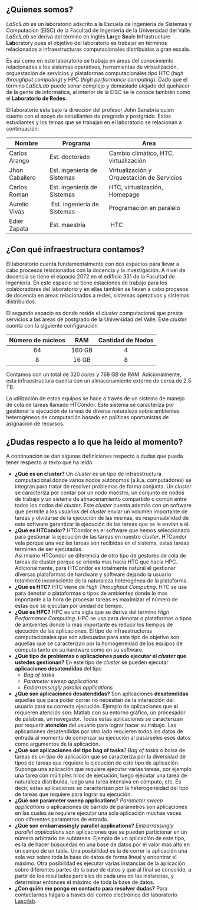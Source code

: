 ## ¿Quienes somos?
*LaScILab* es un laboratorio adscrito a la Escuela de Ingenieria de Sistemas y Computacion (EISC) de la Facultad de Ingenieria de la Universidad del Valle. 
*LaScILab* se deriva del término en inglés **La**rge **Sc**ale **I**nfrastructure **Lab**oratory pues el objetivo del laboratorio es trabajar en términos relacionados a infraestructuras computacionales distribuidas a gran escala. 

Es así como en este laboratorio se trabaja en áreas del conocimiento relacionadas a los sistemas operativos, herramientas de virtualización, orquestación de servicios y plataformas computacionales tipo HTC (*high throughput computing*) y HPC (*high performance computing*).
Dado que el término *LaScILab* puede sonar complejo y demasiado alejado del quehacer de la gente de informática, al interior de la EISC se le conoce también como el **Laboratorio de Redes**.

El laboratorio esta bajo la dirección del profesor John Sanabria quien cuenta con el apoyo de estudiantes de pregrado y postgrado. Estos estudiantes y los temas que se trabajan en el laboratorio se relacionan a continuación:

| Nombre | Programa | Area |
|--------|----------|------|
| Carlos Arango| Est. doctorado | Cambio climático, HTC, virtualización |
| Jhon Caballero | Est. ingeniería de Sistemas | Virtualización y Orquestación de Servicios |
| Carlos Roman | Est. ingeniería de Sistemas | HTC, virtualización, Homepage |
| Aurelio Vivas | Est. ingeniería de Sistemas | Programación en paralelo |
| Edier Zapata | Est. maestría | HTC |

## ¿Con qué infraestructura contamos?

El laboratorio cuenta fundamentalmente con dos espacios para llevar a cabo procesos relacionados con la docencia y la investigación. 
A nivel de docencia se tiene el espacio 2072 en el edificio 331 de la Facultad de Ingeniería. 
En este espacio se tiene estaciones de trabajo para los colaboradores del laboratorio y en ellas también se llevan a cabo procesos de docencia en áreas relacionados a redes, sistemas operativos y sistemas distribuidos.

El segundo espacio es donde reside el *cluster* computacional que presta servicios a las áreas de postgrado de la Universidad del Valle. 
Este *cluster* cuenta con la siguiente configuración

| Número de núcleos | RAM | Cantidad de Nodos |
|:---:|:---:|:---:|
| 64 | 160 GB | 4 |
| 8 | 16 GB | 8 |

Contamos con un total de 320 *cores* y 768 GB de RAM. Adicionalmente, esta infraestructura cuenta con un almacenamiento externo de cerca de 2.5 TB.

La utilización de estos equipos se hace a través de un sistema de manejo de cola de tareas llamado HTCondor. 
Este sistema se caracteriza por gestionar la ejecución de tareas de diversa naturaleza sobre ambientes heterogéneos de computación basado en políticas oportunistas de asignación de recursos.

## ¿Dudas respecto a lo que ha leído al momento?
A continuación se dan algunas definiciones respecto a dudas que pueda tener respecto al texto que ha leído.

* **¿Qué es un cluster?**
Un *cluster* es un tipo de infraestructura computacional donde varios nodos autónomos (a.k.a. computadores) se integran para tratar de resolver problemas de forma conjunta. 
Un *cluster* se caracteriza por contar por un nodo maestro, un conjunto de nodos de trabajo  y un sistema de almacenamiento compartido o común entre todos los nodos del *cluster*.
Este *cluster* cuenta además con un software que permite a los usuarios del *cluster* enviar un volumen importante de tareas y olvidarse de la ejecución de las mismas, es responsabilidad de este software garantizar la ejecución de las tareas que se le envían a él.
* **¿Qué es HTCondor?**
HTCondor es el software que hemos seleccionado para gestionar la ejecución de las tareas en nuestro *cluster*. 
HTCondor vela porque una vez las tareas son recibidas en el sistema, estas tareas terminen de ser ejecutadas.  
Así mismo HTCondor se diferencia de otro tipo de gestores de cola de tareas de cluster porque se orienta mas hacia HTC que hacia HPC. 
Adicionalmente, para HTCondor es totalmente natural el gestionar diversas plataformas de hardware y software dejando la usuario totalmente inconsciente de la naturaleza heterogénea de la plataforma.
* **¿Qué es HTC?**
HTC viene de *High Throughput Computing*. 
HTC se usa para denotar o plataformas o tipos de ambientes donde lo mas importante a la hora de procesar tareas es maximizar el número de estas que se ejecutan por unidad de tiempo. 
* **¿Qué es HPC?**
HPC es una sigla que se deriva del termino *High Performance Computing*. 
HPC se usa para denotar o plataformas o tipos de ambientes donde lo mas importante es reducir los tiempos de ejecución de las aplicaciones. 
El tipo de infraestructuras computacionales que son adecuadas para este tipo de objetivo son aquellas que se caracterizan por la homogeneidad de los equipos de cómputo tanto en su hardware como en su software.
* **¿Qué tipo de problemas o aplicaciones puedo ejecutar el *cluster* que ustedes gestionan?** 
En este tipo de *cluster* se pueden ejecutar **aplicaciones desatendidas** del tipo 
  * *Bag of tasks* 
  * *Parameter sweep applications* 
  * *Embarrassingly parallel applications*
* **¿Qué son aplicaciones desatendidas?**
Son aplicaciones **desatendidas** aquellas que para poder correr no necesitan de la interacción del usuario para su correcta ejecución. 
Ejemplo de aplicaciones que **si** requieren atención son: Matlab con su entorno gráfico, un procesador de palabras, un navegador. 
Todas estas aplicaciones se caracterizan por requerir **atención** del usuario para lograr hacer su trabajo.
Las aplicaciones desatendidas por otro lado requieren todos los datos de entrada al momento de comenzar su ejecución al pasárseles esos datos como argumentos de la aplicación. 
* **¿Qué son aplicaciones del tipo bag of tasks**? 
*Bag of tasks* o bolsa de tareas es un tipo de aplicación que se caracteriza por la diversidad de tipos de tareas que requiere la ejecución de este tipo de aplicación. 
Suponga una aplicación que requiere ejecutar varias tareas, por ejemplo una tarea con múltiples hilos de ejecución, luego ejecutar una tarea de naturaleza distribuida, luego una tarea intensiva en cómputo, etc. 
Es decir, estas aplicaciones se caracterizan por la heterogeneidad del tipo de tareas que requiere para lograr su ejecución.
* **¿Qué son parameter sweep applications**? 
*Parameter sweep applications* o aplicaciones de barrido de parámetros son aplicaciones en las cuales se requiere ejecutar una sola aplicación muchas veces con diferentes parámetros de entrada. 
* **¿Qué son embarrassingly parallel applications?**
*Embarrassingly parallel applications* son aplicaciones que se pueden particionar en un número arbitrario de subtareas. 
Ejemplo de un aplicación de este tipo, es la de hacer búsquedas en una base de datos por el valor mas alto en un campo de un tabla. 
Una posibilidad es la de correr la aplicación una sola vez sobre toda la base de datos de forma lineal y encontrar el máximo. 
Otra posibilidad es ejecutar varias instancias de la aplicación sobre diferentes partes de la base de datos y que al final se consolide, a partir de los resultados parciales de cada una de las instancias, y determinar entonces el máximo de toda la base de datos.
* **¿Con quién me pongo en contacto para resolver dudas?**
Para contactarnos hágalo a través del correo electrónico del laboratorio [Lascilab](mailto:laboratorio.redesysd@correounivalle.edu.co ).
